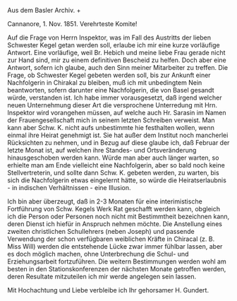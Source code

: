 Aus dem Basler Archiv. +

 Cannanore, 1. Nov. 1851.
Verehrteste Komite!

Auf die Frage von Herrn Inspektor, was im Fall des Austritts der lieben Schwester Kegel getan werden soll, erlaube ich mir eine kurze vorläufige Antwort. Eine vorläufige, weil Br. Hebich und meine liebe Frau gerade nicht zur Hand sind, mir zu einem definitiven Bescheid zu helfen. Doch aber eine Antwort, sofern ich glaube, auch den Sinn meiner Mitarbeiter zu treffen. 
Die Frage, ob Schwester Kegel gebeten werden soll, bis zur Ankunft einer Nachfolgerin in Chirakal zu bleiben, muß ich mit unbedingtem Nein beantworten, sofern darunter eine Nachfolgerin, die von Basel gesandt würde, verstanden ist. Ich habe immer vorausgesetzt, daß irgend welcher neuen Unternehmung dieser Art die versprochene Unterredung mit Hrn. Inspektor wird vorangehen müssen, auf welche auch Hr. Sarasin im Namen der Frauengesellschaft mich in seinem letzten Schreiben verweist. Man kann aber Schw. K. nicht aufs unbestimmte hie festhalten wollen, wenn einmal ihre Heirat genehmigt ist. Sie hat außer dem Institut noch mancherlei Rücksichten zu nehmen, und in Bezug auf diese glaube ich, daß Februar der letzte Monat ist, auf welchen ihre Standes- und Ortsveränderung hinausgeschoben werden kann. Würde man aber auch länger warten, so erhielte man am Ende vielleicht eine Nachfolgerin, aber so bald noch keine Stellvertreterin, und sollte dann Schw. K. gebeten werden, zu warten, bis sich die Nachfolgerin etwas eingelernt hätte, so würde die Heiratserlaubnis - in indischen Verhältnissen - eine Illusion.

Ich bin aber überzeugt, daß in 2-3 Monaten für eine interimistische Fortführung von Schw. Kegels Werk Rat geschafft werden kann, obgleich ich die Person oder Personen noch nicht mit Bestimmtheit bezeichnen kann, deren Dienst ich hiefür in Anspruch nehmen möchte. Die Anstellung eines zweiten christlichen Schullehrers (neben Joseph) und passende Verwendung der schon verfügbaren weiblichen Kräfte in Chiracal (z. B. Miss Will) werden die entstehende Lücke zwar immer fühlbar lassen, aber es doch möglich machen, ohne Unterbrechung die Schul- und Erziehungsarbeit fortzuführen. Die weitern Bestimmungen werden wohl am besten in den Stationskonferenzen der nächsten Monate getroffen werden, deren Resultate mitzuteilen ich mir werde angelegen sein lassen.

 Mit Hochachtung und Liebe verbleibe ich
 Ihr gehorsamer
 H. Gundert.

